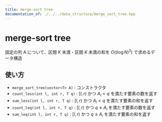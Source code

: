 ```yaml
---
title: merge-sort tree
documentation_of: ./../../data_structure/merge_sort_tree.hpp
---
```


# merge-sort tree

固定の列 A について、区間 $K$ 未満・区間 $K$ 未満の和を $O((\log{N})^2)$ で求めるデータ構造

## 使い方

- ``merge_sort_tree(vector<T> A)`` : コンストラクタ
- ``count_less(int l, int r, T q)`` : $[l, r)$ かつ $A_i < q$ を満たす要素の数を返す
- ``sum_less(int l, int r, T q)`` : $[l, r)$ かつ $A_i < q$ を満たす要素の和を返す
- ``count_leq(int l, int r, T q)`` : $[l, r)$ かつ $q \leq A_i$ を満たす要素の数を返す
- ``sum_leq(int l, int r, T q)`` : $[l, r)$ かつ $q \leq A_i$ を満たす要素の和を返す
